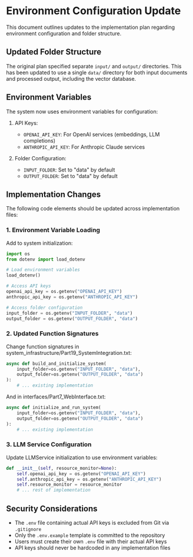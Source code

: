 # Environment Configuration Update

This document outlines updates to the implementation plan regarding environment configuration and folder structure.

## Updated Folder Structure

The original plan specified separate `input/` and `output/` directories. This has been updated to use a single `data/` directory for both input documents and processed output, including the vector database.

## Environment Variables

The system now uses environment variables for configuration:

1. API Keys:
   - `OPENAI_API_KEY`: For OpenAI services (embeddings, LLM completions)
   - `ANTHROPIC_API_KEY`: For Anthropic Claude services

2. Folder Configuration:
   - `INPUT_FOLDER`: Set to "data" by default
   - `OUTPUT_FOLDER`: Set to "data" by default

## Implementation Changes

The following code elements should be updated across implementation files:

### 1. Environment Variable Loading

Add to system initialization:

```python
import os
from dotenv import load_dotenv

# Load environment variables
load_dotenv()

# Access API keys
openai_api_key = os.getenv("OPENAI_API_KEY")
anthropic_api_key = os.getenv("ANTHROPIC_API_KEY")

# Access folder configuration
input_folder = os.getenv("INPUT_FOLDER", "data")
output_folder = os.getenv("OUTPUT_FOLDER", "data")
```

### 2. Updated Function Signatures

Change function signatures in system_infrastructure/Part19_SystemIntegration.txt:

```python
async def build_and_initialize_system(
    input_folder=os.getenv("INPUT_FOLDER", "data"),
    output_folder=os.getenv("OUTPUT_FOLDER", "data")
):
    # ... existing implementation
```

And in interfaces/Part7_WebInterface.txt:

```python
async def initialize_and_run_system(
    input_folder=os.getenv("INPUT_FOLDER", "data"),
    output_folder=os.getenv("OUTPUT_FOLDER", "data")
):
    # ... existing implementation
```

### 3. LLM Service Configuration

Update LLMService initialization to use environment variables:

```python
def __init__(self, resource_monitor=None):
    self.openai_api_key = os.getenv("OPENAI_API_KEY")
    self.anthropic_api_key = os.getenv("ANTHROPIC_API_KEY")
    self.resource_monitor = resource_monitor
    # ... rest of implementation
```

## Security Considerations

- The `.env` file containing actual API keys is excluded from Git via `.gitignore`
- Only the `.env.example` template is committed to the repository
- Users must create their own `.env` file with their actual API keys
- API keys should never be hardcoded in any implementation files